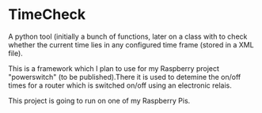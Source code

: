 # TimeCheck
A python tool (initially a bunch of functions, later on a class with 
to check whether the current time lies in any configured time frame 
(stored in a XML file).

This is a framework which I plan to use for my Raspberry project 
"powerswitch" (to be published).There it is used to detemine the 
on/off times for a router which is switched on/off using an 
electronic relais.

This project is going to run on one of my Raspberry Pis.

